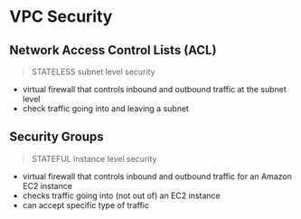 # VPC Security

## Network Access Control Lists (ACL)

> STATELESS subnet level security

- virtual firewall that controls inbound and outbound traffic at the subnet level
- check traffic going into and leaving a subnet

## Security Groups

> STATEFUL instance level security

- virtual firewall that controls inbound and outbound traffic for an Amazon EC2 instance
- checks traffic going into (not out of) an EC2 instance
- can accept specific type of traffic